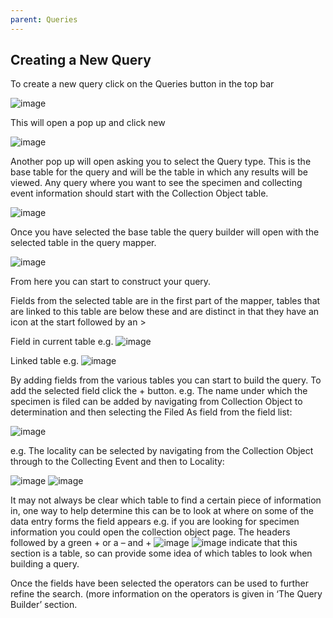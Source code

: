 ```yaml
---
parent: Queries
---
```


## Creating a New Query

To create a new query click on the Queries button in the top bar

![image](https://user-images.githubusercontent.com/8155743/193580047-aa1d1891-be2d-43ed-81dd-35f5615152f8.png)

This will open a pop up and click new 

![image](https://user-images.githubusercontent.com/8155743/193580082-59e1e084-e030-4ece-b0d9-fc72beba1ad8.png)

Another pop up will open asking you to select the Query type. This is the base table for the query and will be the table in which any results will be viewed. Any query where you want to see the specimen and collecting event information should start with the Collection Object table. 

![image](https://user-images.githubusercontent.com/8155743/193580160-7bcfc0c6-5f22-43e2-987e-553c53fac4b1.png)

Once you have selected the base table the query builder will open with the selected table in the query mapper.

![image](https://user-images.githubusercontent.com/8155743/193580209-7795c679-f366-4e2c-850d-1e8a9783db2a.png)

From here you can start to construct your query. 

Fields from the selected table are in the first part of the mapper, tables that are linked to this table are below these and are distinct in that they have an icon at the start followed by an >

Field in current table e.g.  ![image](https://user-images.githubusercontent.com/8155743/193580278-2e072b16-a92c-4146-aa4d-4999bb8bab05.png)

Linked table e.g. ![image](https://user-images.githubusercontent.com/8155743/193580315-57bf072d-deb4-4df3-ab78-5bafb57cfb06.png)

By adding fields from the various tables you can start to build the query. 
To add the selected field click the + button.
e.g. The name under which the specimen is filed can be added by navigating from Collection Object to determination and then selecting the Filed As field from the field list:

![image](https://user-images.githubusercontent.com/8155743/193580380-7f31dbe8-fe46-484a-be72-2904f88caf87.png)

e.g. The locality can be selected by navigating from the Collection Object through to the Collecting Event and then to Locality:

![image](https://user-images.githubusercontent.com/8155743/193580435-fa0af56b-ae4f-4824-9078-5ef4666e2f7b.png)
![image](https://user-images.githubusercontent.com/8155743/193580449-ae18436e-0444-45aa-a4a9-97eab59b7b41.png)

It may not always be clear which table to find a certain piece of information in, one way to help determine this can be to look at where on some of the data entry forms the field appears e.g. if you are looking for specimen information you could open the collection object page. The headers followed by a green +  or a – and + ![image](https://user-images.githubusercontent.com/8155743/193580506-a4d4a037-c419-4010-9495-e4802b86d599.png) ![image](https://user-images.githubusercontent.com/8155743/193580543-557871fa-7109-4d3e-b30f-8fe781d12127.png) indicate that this section is a table, so can provide some idea of which tables to look when building a query. 

Once the fields have been selected the operators can be used to further refine the search. (more information on the operators is given in ‘The Query Builder’ section.

